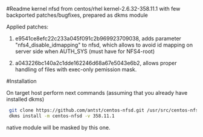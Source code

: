 #Readme
kernel nfsd from centos/rhel kernel-2.6.32-358.11.1 with few backported patches/bugfixes, prepared as dkms module

Applied patches:

1) e9541ce8efc22c233a045f091c2b969923709038, adds parameter "nfs4_disable_idmapping" to nfsd, 
which allows to avoid id mapping on server side when AUTH_SYS (must have for NFS4-root)

2) a043226bc140a2c1dde162246d68a67e5043e6b2, allows proper handling of files with exec-only pemission mask.

#Installation

On target host perform next commands (assuming that you already have installed dkms)

```bash
 git clone https://github.com/antst/centos-nfsd.git /usr/src/centos-nfsd-358.11.1
 dkms install -m centos-nfsd -v 358.11.1
 ```
 
 native module will be masked by this one.
 
